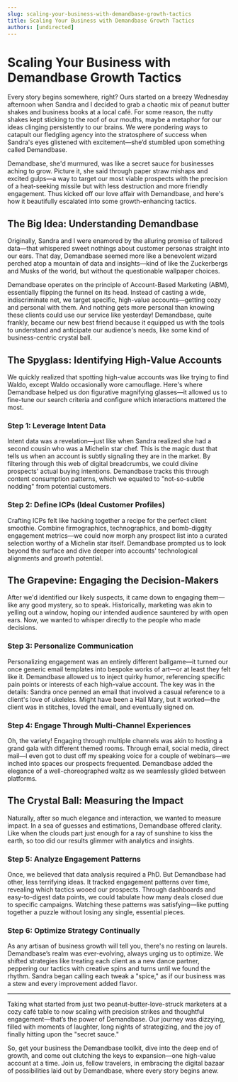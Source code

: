```yaml
---
slug: scaling-your-business-with-demandbase-growth-tactics
title: Scaling Your Business with Demandbase Growth Tactics
authors: [undirected]
---
```



# Scaling Your Business with Demandbase Growth Tactics

Every story begins somewhere, right? Ours started on a breezy Wednesday afternoon when Sandra and I decided to grab a chaotic mix of peanut butter shakes and business books at a local café. For some reason, the nutty shakes kept sticking to the roof of our mouths, maybe a metaphor for our ideas clinging persistently to our brains. We were pondering ways to catapult our fledgling agency into the stratosphere of success when Sandra's eyes glistened with excitement—she’d stumbled upon something called Demandbase.

Demandbase, she'd murmured, was like a secret sauce for businesses aching to grow. Picture it, she said through paper straw mishaps and excited gulps—a way to target our most viable prospects with the precision of a heat-seeking missile but with less destruction and more friendly engagement. Thus kicked off our love affair with Demandbase, and here's how it beautifully escalated into some growth-enhancing tactics.

## The Big Idea: Understanding Demandbase

Originally, Sandra and I were enamored by the alluring promise of tailored data—that whispered sweet nothings about customer personas straight into our ears. That day, Demandbase seemed more like a benevolent wizard perched atop a mountain of data and insights—kind of like the Zuckerbergs and Musks of the world, but without the questionable wallpaper choices.

Demandbase operates on the principle of Account-Based Marketing (ABM), essentially flipping the funnel on its head. Instead of casting a wide, indiscriminate net, we target specific, high-value accounts—getting cozy and personal with them. And nothing gets more personal than knowing these clients could use our service like yesterday! Demandbase, quite frankly, became our new best friend because it equipped us with the tools to understand and anticipate our audience's needs, like some kind of business-centric crystal ball.

## The Spyglass: Identifying High-Value Accounts

We quickly realized that spotting high-value accounts was like trying to find Waldo, except Waldo occasionally wore camouflage. Here's where Demandbase helped us don figurative magnifying glasses—it allowed us to fine-tune our search criteria and configure which interactions mattered the most.

### Step 1: Leverage Intent Data

Intent data was a revelation—just like when Sandra realized she had a second cousin who was a Michelin star chef. This is the magic dust that tells us when an account is subtly signaling they are in the market. By filtering through this web of digital breadcrumbs, we could divine prospects' actual buying intentions. Demandbase tracks this through content consumption patterns, which we equated to "not-so-subtle nodding" from potential customers.

### Step 2: Define ICPs (Ideal Customer Profiles)

Crafting ICPs felt like hacking together a recipe for the perfect client smoothie. Combine firmographics, technographics, and bomb-diggity engagement metrics—we could now morph any prospect list into a curated selection worthy of a Michelin star itself. Demandbase prompted us to look beyond the surface and dive deeper into accounts' technological alignments and growth potential.

## The Grapevine: Engaging the Decision-Makers

After we'd identified our likely suspects, it came down to engaging them—like any good mystery, so to speak. Historically, marketing was akin to yelling out a window, hoping our intended audience sauntered by with open ears. Now, we wanted to whisper directly to the people who made decisions.

### Step 3: Personalize Communication

Personalizing engagement was an entirely different ballgame—it turned our once generic email templates into bespoke works of art—or at least they felt like it. Demandbase allowed us to inject quirky humor, referencing specific pain points or interests of each high-value account. The key was in the details: Sandra once penned an email that involved a casual reference to a client's love of ukeleles. Might have been a Hail Mary, but it worked—the client was in stitches, loved the email, and eventually signed on.

### Step 4: Engage Through Multi-Channel Experiences

Oh, the variety! Engaging through multiple channels was akin to hosting a grand gala with different themed rooms. Through email, social media, direct mail—I even got to dust off my speaking voice for a couple of webinars—we inched into spaces our prospects frequented. Demandbase added the elegance of a well-choreographed waltz as we seamlessly glided between platforms.

## The Crystal Ball: Measuring the Impact

Naturally, after so much elegance and interaction, we wanted to measure impact. In a sea of guesses and estimations, Demandbase offered clarity. Like when the clouds part just enough for a ray of sunshine to kiss the earth, so too did our results glimmer with analytics and insights.

### Step 5: Analyze Engagement Patterns

Once, we believed that data analysis required a PhD. But Demandbase had other, less terrifying ideas. It tracked engagement patterns over time, revealing which tactics wooed our prospects. Through dashboards and easy-to-digest data points, we could tabulate how many deals closed due to specific campaigns. Watching these patterns was satisfying—like putting together a puzzle without losing any single, essential pieces.

### Step 6: Optimize Strategy Continually

As any artisan of business growth will tell you, there's no resting on laurels. Demandbase’s realm was ever-evolving, always urging us to optimize. We shifted strategies like treating each client as a new dance partner, peppering our tactics with creative spins and turns until we found the rhythm. Sandra began calling each tweak a "spice," as if our business was a stew and every improvement added flavor.

--- 

Taking what started from just two peanut-butter-love-struck marketers at a cozy café table to now scaling with precision strikes and thoughtful engagement—that’s the power of Demandbase. Our journey was dizzying, filled with moments of laughter, long nights of strategizing, and the joy of finally hitting upon the "secret sauce." 

So, get your business the Demandbase toolkit, dive into the deep end of growth, and come out clutching the keys to expansion—one high-value account at a time. Join us, fellow travelers, in embracing the digital bazaar of possibilities laid out by Demandbase, where every story begins anew.
